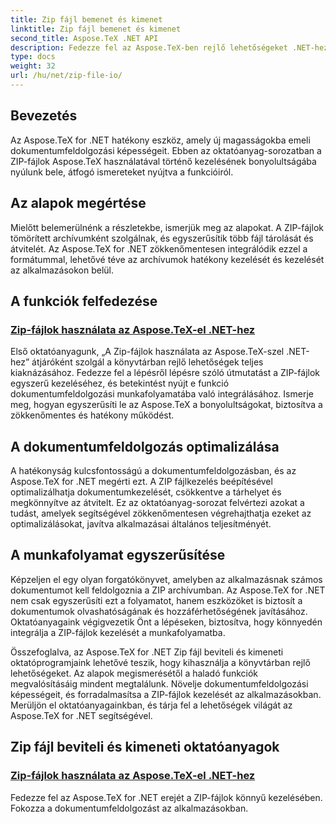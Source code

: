 ```yaml
---
title: Zip fájl bemenet és kimenet
linktitle: Zip fájl bemenet és kimenet
second_title: Aspose.TeX .NET API
description: Fedezze fel az Aspose.TeX-ben rejlő lehetőségeket .NET-hez Zip fájl beviteli és kimeneti oktatóanyagaink segítségével. Fedezze fel a ZIP-fájlkezelést és az alkalmazások dokumentumfeldolgozását.
type: docs
weight: 32
url: /hu/net/zip-file-io/
---
```

## Bevezetés

Az Aspose.TeX for .NET hatékony eszköz, amely új magasságokba emeli dokumentumfeldolgozási képességeit. Ebben az oktatóanyag-sorozatban a ZIP-fájlok Aspose.TeX használatával történő kezelésének bonyolultságába nyúlunk bele, átfogó ismereteket nyújtva a funkcióiról.

## Az alapok megértése
Mielőtt belemerülnénk a részletekbe, ismerjük meg az alapokat. A ZIP-fájlok tömörített archívumként szolgálnak, és egyszerűsítik több fájl tárolását és átvitelét. Az Aspose.TeX for .NET zökkenőmentesen integrálódik ezzel a formátummal, lehetővé téve az archívumok hatékony kezelését és kezelését az alkalmazásokon belül.

## A funkciók felfedezése
### [Zip-fájlok használata az Aspose.TeX-el .NET-hez](./zip-files-aspose-tex/)
Első oktatóanyagunk, „A Zip-fájlok használata az Aspose.TeX-szel .NET-hez” átjáróként szolgál a könyvtárban rejlő lehetőségek teljes kiaknázásához. Fedezze fel a lépésről lépésre szóló útmutatást a ZIP-fájlok egyszerű kezeléséhez, és betekintést nyújt e funkció dokumentumfeldolgozási munkafolyamatába való integrálásához. Ismerje meg, hogyan egyszerűsíti le az Aspose.TeX a bonyolultságokat, biztosítva a zökkenőmentes és hatékony működést.

## A dokumentumfeldolgozás optimalizálása
A hatékonyság kulcsfontosságú a dokumentumfeldolgozásban, és az Aspose.TeX for .NET megérti ezt. A ZIP fájlkezelés beépítésével optimalizálhatja dokumentumkezelését, csökkentve a tárhelyet és megkönnyítve az átvitelt. Ez az oktatóanyag-sorozat felvértezi azokat a tudást, amelyek segítségével zökkenőmentesen végrehajthatja ezeket az optimalizálásokat, javítva alkalmazásai általános teljesítményét.

## A munkafolyamat egyszerűsítése
Képzeljen el egy olyan forgatókönyvet, amelyben az alkalmazásnak számos dokumentumot kell feldolgoznia a ZIP archívumban. Az Aspose.TeX for .NET nem csak egyszerűsíti ezt a folyamatot, hanem eszközöket is biztosít a dokumentumok olvashatóságának és hozzáférhetőségének javításához. Oktatóanyagaink végigvezetik Önt a lépéseken, biztosítva, hogy könnyedén integrálja a ZIP-fájlok kezelését a munkafolyamatba.

Összefoglalva, az Aspose.TeX for .NET Zip fájl beviteli és kimeneti oktatóprogramjaink lehetővé teszik, hogy kihasználja a könyvtárban rejlő lehetőségeket. Az alapok megismerésétől a haladó funkciók megvalósításáig mindent megtalálunk. Növelje dokumentumfeldolgozási képességeit, és forradalmasítsa a ZIP-fájlok kezelését az alkalmazásokban. Merüljön el oktatóanyagainkban, és tárja fel a lehetőségek világát az Aspose.TeX for .NET segítségével.
## Zip fájl beviteli és kimeneti oktatóanyagok
### [Zip-fájlok használata az Aspose.TeX-el .NET-hez](./zip-files-aspose-tex/)
Fedezze fel az Aspose.TeX for .NET erejét a ZIP-fájlok könnyű kezelésében. Fokozza a dokumentumfeldolgozást az alkalmazásokban.